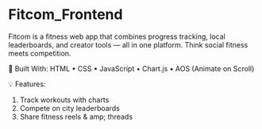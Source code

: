 # Fitcom_Frontend
Fitcom is a fitness web app that combines progress tracking, local leaderboards,
and creator tools — all in one platform. Think social fitness meets competition.  

🔧 Built With:
HTML • CSS • JavaScript • Chart.js • AOS (Animate on Scroll)  

💡 Features: 
1. Track workouts with charts  
2. Compete on city leaderboards 
3. Share fitness reels & amp; threads
